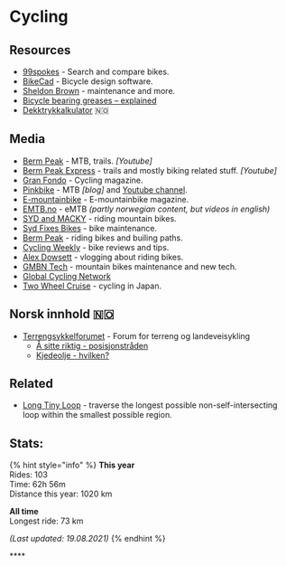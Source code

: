 # Cycling

## Resources

* [99spokes](https://99spokes.com/) - Search and compare bikes.
* [BikeCad](https://www.bikecad.ca/) - Bicycle design software.
* [Sheldon Brown](https://www.sheldonbrown.com/articles.html) - maintenance and more.
* [Bicycle bearing greases – explained](https://bike.bikegremlin.com/1985/bicycle-bearing-grease-explained/#7)
* [Dekktrykkalkulator](https://sykkelhjulet.no/dekktrykkalkulator/) 🇳🇴 

## Media

* [Berm Peak](https://www.youtube.com/channel/UCu8YylsPiu9XfaQC74Hr_Gw) - MTB, trails. _\[Youtube\]_
* [Berm Peak Express](https://www.youtube.com/channel/UCOpP5PqrzODWpFU961acUbg/videos) - trails and mostly biking related stuff. _\[Youtube\]_
* [Gran Fondo](https://granfondo-cycling.com/) - Cycling magazine.
* [Pinkbike](https://www.pinkbike.com/) - MTB _\[blog\]_ and [Youtube channel](https://www.youtube.com/channel/UC2GIHZpQiJy-8286f4lj_cg).
* [E-mountainbike](https://ebike-mtb.com/en/) - E-mountainbike magazine.
* [EMTB.no](https://emtb.no/) - eMTB _\(partly norwegian content, but videos in english\)_
* [SYD and MACKY](https://www.youtube.com/c/SYDandMACKY/videos) _-_ riding mountain bikes.
* [Syd Fixes Bikes](https://www.youtube.com/channel/UCTRprXaBda35s4j1I1Td5bA) - bike maintenance.
* [Berm Peak](https://www.youtube.com/c/SethsBikeHacks/videos) - riding bikes and builing paths.
* [Cycling Weekly](https://www.youtube.com/channel/UC2zZkTwX2DtWeBCMdhk6AQQ) - bike reviews and tips.
* [Alex Dowsett](https://www.youtube.com/channel/UCHmeZ0hGCnw2hbkTvMob57g) - vlogging about riding bikes.
* [GMBN Tech](https://www.youtube.com/c/gmbntech/videos) - mountain bikes maintenance and new tech.
* [Global Cycling Network](https://www.youtube.com/channel/UCuTaETsuCOkJ0H_GAztWt0Q)
* [Two Wheel Cruise](https://www.youtube.com/channel/UClvtLAnUD8z_9dec6iUc24Q) - cycling in Japan.

## Norsk innhold 🇳🇴 

* [Terrengsykkelforumet](https://www.terrengsykkelforumet.no/) - Forum for terreng og landeveisykling
  * [Å sitte riktig - posisjonstråden](https://www.terrengsykkelforumet.no/ubbthreads.php?ubb=showflat&Number=2552342#Post2552342)
  * [Kjedeolje - hvilken?](https://www.terrengsykkelforumet.no/ubbthreads.php?ubb=showflat&Number=2412485&page=1)

## Related

* [Long Tiny Loop](https://longtinyloop.com/) - traverse the longest possible non-self-intersecting loop within the smallest possible region.

## Stats:

{% hint style="info" %}
**This year**  
Rides: 103  
Time: 62h 56m  
Distance this year: 1020 km

**All time**  
Longest ride: 73 km

_\(Last updated: 19.08.2021\)_
{% endhint %}

\*\*\*\*

